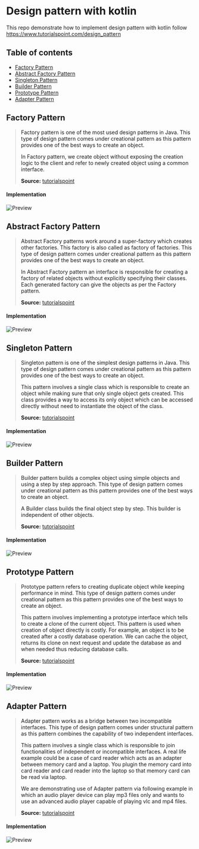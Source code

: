 # Design pattern with kotlin

This repo demonstrate how to implement design pattern with kotlin follow https://www.tutorialspoint.com/design_pattern

## Table of contents

* [Factory Pattern](#factory.pattern)
* [Abstract Factory Pattern](#abstract.factory.pattern)
* [Singleton Pattern](#singleton.pattern)
* [Builder Pattern](#builder.pattern)
* [Prototype Pattern](#prototype.pattern)
* [Adapter Pattern](#adapter.pattern)


## <a name="factory.pattern"/> Factory Pattern

> Factory pattern is one of the most used design patterns in Java. This type of design pattern comes under creational pattern as this pattern provides one of the best ways to create an object.
> 
>In Factory pattern, we create object without exposing the creation logic to the client and refer to newly created object using a common interface.
>
>**Source:** [tutorialspoint](https://www.tutorialspoint.com/design_pattern/factory_pattern.htm)

#### Implementation
![Preview](https://www.tutorialspoint.com/design_pattern/images/factory_pattern_uml_diagram.jpg)


## <a name="abstract.factory.pattern"/> Abstract Factory Pattern

>Abstract Factory patterns work around a super-factory which creates other factories. This factory is also called as factory of factories. This type of design pattern comes under creational pattern as this pattern provides one of the best ways to create an object.
>
>In Abstract Factory pattern an interface is responsible for creating a factory of related objects without explicitly specifying their classes. Each generated factory can give the objects as per the Factory pattern.
>
>**Source:** [tutorialspoint](https://www.tutorialspoint.com/design_pattern/abstract_factory_pattern.htm)

#### Implementation
![Preview](https://www.tutorialspoint.com/design_pattern/images/abstractfactory_pattern_uml_diagram.jpg)


## <a name="singleton.pattern"/> Singleton Pattern

>Singleton pattern is one of the simplest design patterns in Java. This type of design pattern comes under creational pattern as this pattern provides one of the best ways to create an object.
>
>This pattern involves a single class which is responsible to create an object while making sure that only single object gets created. This class provides a way to access its only object which can be accessed directly without need to instantiate the object of the class.
>
>**Source:** [tutorialspoint](https://www.tutorialspoint.com/design_pattern/singleton_pattern.htm)

#### Implementation
![Preview](https://www.tutorialspoint.com/design_pattern/images/singleton_pattern_uml_diagram.jpg)


## <a name="builder.pattern"/> Builder Pattern

>Builder pattern builds a complex object using simple objects and using a step by step approach. This type of design pattern comes under creational pattern as this pattern provides one of the best ways to create an object.
>
>A Builder class builds the final object step by step. This builder is independent of other objects.
>
>**Source:** [tutorialspoint](https://www.tutorialspoint.com/design_pattern/builder_pattern.htm)

#### Implementation
![Preview](https://www.tutorialspoint.com/design_pattern/images/builder_pattern_uml_diagram.jpg)


## <a name="prototype.pattern"/> Prototype Pattern

>Prototype pattern refers to creating duplicate object while keeping performance in mind. This type of design pattern comes under creational pattern as this pattern provides one of the best ways to create an object.
>
>This pattern involves implementing a prototype interface which tells to create a clone of the current object. This pattern is used when creation of object directly is costly. For example, an object is to be created after a costly database operation. We can cache the object, returns its clone on next request and update the database as and when needed thus reducing database calls.
>
>**Source:** [tutorialspoint](https://www.tutorialspoint.com/design_pattern/prototype_pattern.htm)

#### Implementation
![Preview](https://www.tutorialspoint.com/design_pattern/images/prototype_pattern_uml_diagram.jpg)


## <a name="adapter.pattern"/> Adapter Pattern

>Adapter pattern works as a bridge between two incompatible interfaces. This type of design pattern comes under structural pattern as this pattern combines the capability of two independent interfaces.
>
>This pattern involves a single class which is responsible to join functionalities of independent or incompatible interfaces. A real life example could be a case of card reader which acts as an adapter between memory card and a laptop. You plugin the memory card into card reader and card reader into the laptop so that memory card can be read via laptop.
>
>We are demonstrating use of Adapter pattern via following example in which an audio player device can play mp3 files only and wants to use an advanced audio player capable of playing vlc and mp4 files.
>
>**Source:** [tutorialspoint](https://www.tutorialspoint.com/design_pattern/adapter_pattern.htm)

#### Implementation
![Preview](https://www.tutorialspoint.com/design_pattern/images/adapter_pattern_uml_diagram.jpg)






